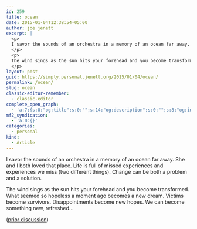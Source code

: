 ```yaml
---
id: 259
title: ocean
date: 2015-01-04T12:38:54-05:00
author: joe jenett
excerpt: |
  <p>
  I savor the sounds of an orchestra in a memory of an ocean far away. She and I both loved that place. Life is full of missed experiences and experiences we miss (two different things). Change can be both a problem and a solution.
  </p>
  <p>
  The wind sings as the sun hits your forehead and you become transformed. What seemed so hopeless a moment ago becomes a new dream. Victims become survivors. Disappointments become new hopes. We can become something new, refreshed...
  </p>
layout: post
guid: https://simply.personal.jenett.org/2015/01/04/ocean/
permalink: /ocean/
slug: ocean
classic-editor-remember:
  - classic-editor
complete_open_graph:
  - 'a:7:{s:8:"og:title";s:0:"";s:14:"og:description";s:0:"";s:8:"og:image";s:0:"";s:7:"og:type";s:0:"";s:12:"twitter:card";s:7:"summary";s:19:"twitter:description";s:0:"";s:15:"twitter:creator";s:0:"";}'
mf2_syndication:
  - 'a:0:{}'
categories:
  - personal
kind:
  - Article
---
```

I savor the sounds of an orchestra in a memory of an ocean far away. She and I both loved that place. Life is full of missed experiences and experiences we miss (two different things). Change can be both a problem and a solution. 

The wind sings as the sun hits your forehead and you become transformed. What seemed so hopeless a moment ago becomes a new dream. Victims become survivors. Disappointments become new hopes. We can become something new, refreshed... 

([prior discussion](https://disqus.com/home/discussion/jenettsimplypersonal/jenettsimplypersonal_ocean/))